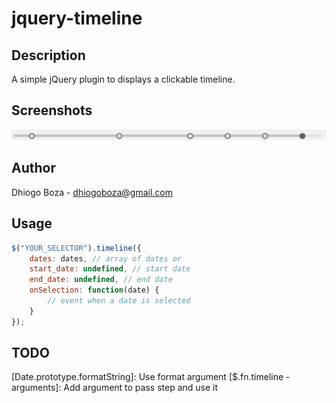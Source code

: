# jquery-timeline

## Description
A simple jQuery plugin to displays a clickable timeline.

## Screenshots
![Alt text](/screenshots/screenshot01.png?raw=true "Screenshot 01")

## Author
Dhiogo Boza - dhiogoboza@gmail.com

## Usage

```javascript
$("YOUR_SELECTOR").timeline({
    dates: dates, // array of dates or
    start_date: undefined, // start date
    end_date: undefined, // end date
    onSelection: function(date) {
        // event when a date is selected
    }
});
```

## TODO

[Date.prototype.formatString]: Use format argument
[$.fn.timeline - arguments]: Add argument to pass step and use it
